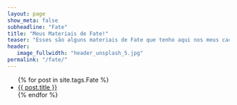 ```yaml
---
layout: page
show_meta: false
subheadline: "Fate"
title: "Meus Materiais de Fate!"
teaser: "Esses são alguns materiais de Fate que tenho aqui nos meus cacarecos. Fique a vontade para se Servir"
header:
   image_fullwidth: "header_unsplash_5.jpg"
permalink: "/fate/"
---
```

<ul>
    {% for post in site.tags.Fate %}
    <li><a href="{{ site.url }}{{ post.url }}">{{ post.title }}</a></li>
    {% endfor %}
</ul>

